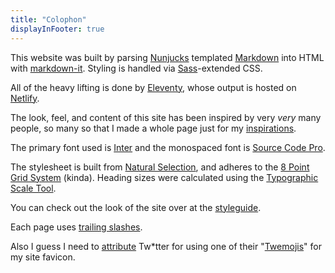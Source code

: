 ```yaml
---
title: "Colophon"
displayInFooter: true
---
```


This website was built by parsing [Nunjucks](https://mozilla.github.io/nunjucks/) templated [Markdown](https://daringfireball.net/projects/markdown/) into HTML with [markdown-it](https://markdown-it.github.io/). Styling is handled via [Sass](https://sass-lang.com/)-extended CSS.

All of the heavy lifting is done by [Eleventy](https://www.11ty.dev/), whose output is hosted on [Netlify](https://www.netlify.com/).

The look, feel, and content of this site has been inspired by very _very_ many people, so many so that I made a whole page just for my [inspirations](/inspiration/).

The primary font used is [Inter](https://rsms.me/inter/) and the monospaced font is [Source Code Pro](https://adobe-fonts.github.io/source-code-pro/).

The stylesheet is built from [Natural Selection](https://github.com/frontaid/natural-selection/), and adheres to the [8 Point Grid System](https://tanzu.vmware.com/content/built-to-adapt/intro-to-the-8-point-grid-system-2/) (kinda). Heading sizes were calculated using the [Typographic Scale Tool](https://spencermortensen.com/articles/typographic-scale/).

You can check out the look of the site over at the [styleguide](/styleguide/).

Each page uses [trailing slashes](https://www.zachleat.com/web/trailing-slash/).

Also I guess I need to [attribute](https://github.com/twitter/twemoji/blob/master/LICENSE-GRAPHICS) Tw*tter for using one of their "[Twemojis](https://github.com/twitter/twemoji)" for my site favicon.
